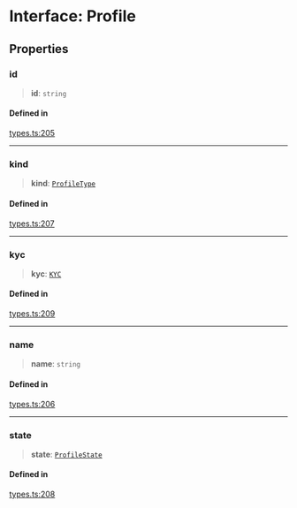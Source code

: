 # Interface: Profile

## Properties

### id

> **id**: `string`

#### Defined in

[types.ts:205](https://github.com/monerium/js-monorepo/blob/main/packages/sdk/src/types.ts#L205)

***

### kind

> **kind**: [`ProfileType`](/docs/packages/SDK/enumerations/ProfileType.md)

#### Defined in

[types.ts:207](https://github.com/monerium/js-monorepo/blob/main/packages/sdk/src/types.ts#L207)

***

### kyc

> **kyc**: [`KYC`](/docs/packages/SDK/interfaces/KYC.md)

#### Defined in

[types.ts:209](https://github.com/monerium/js-monorepo/blob/main/packages/sdk/src/types.ts#L209)

***

### name

> **name**: `string`

#### Defined in

[types.ts:206](https://github.com/monerium/js-monorepo/blob/main/packages/sdk/src/types.ts#L206)

***

### state

> **state**: [`ProfileState`](/docs/packages/SDK/enumerations/ProfileState.md)

#### Defined in

[types.ts:208](https://github.com/monerium/js-monorepo/blob/main/packages/sdk/src/types.ts#L208)
